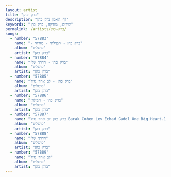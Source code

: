 ```yaml
---
layout: artist
title: "ברק כהן"
description: "דף האמן ברק כהן"
keywords: "שירים, מוזיקה, ברק כהן"
permalink: /artists/ברק-כהן/
songs:
  - number: "57883"
    name: "- ברק כהן - תפילתי - מזרחי"
    album: "סינגלים"
    artist: "ברק כהן"
  - number: "57884"
    name: "ברק כהן - הדרך שלי"
    album: "סינגלים"
    artist: "ברק כהן"
  - number: "57885"
    name: "ברק כהן - לב אחד גדול"
    album: "סינגלים"
    artist: "ברק כהן"
  - number: "57886"
    name: "ברק כהן - תפילתי"
    album: "סינגלים"
    artist: "ברק כהן"
  - number: "57887"
    name: "ברק כהן לב אחד גדול Barak Cohen Lev Echad Gadol One Big Heart.135"
    album: "סינגלים"
    artist: "ברק כהן"
  - number: "57888"
    name: "הדרך שלי"
    album: "סינגלים"
    artist: "ברק כהן"
  - number: "57889"
    name: "לב אחד גדול"
    album: "סינגלים"
    artist: "ברק כהן"
---
```

